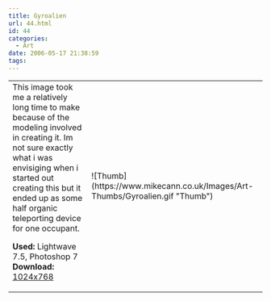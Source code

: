```yaml
---
title: Gyroalien
url: 44.html
id: 44
categories:
  - Art
date: 2006-05-17 21:38:59
tags:
---
```


<table width="100%" cellspacing="0" cellpadding="0" border="0">
<tr>
<td>This image took me a relatively long time to make because of the modeling involved in creating it. Im not sure exactly what i was envisiging when i started out creating this but it ended up as some half organic teleporting device for one occupant.

<span style="font-weight: bold">Used:</span> Lightwave 7.5, Photoshop 7
<span style="font-weight: bold">Download:</span> [1024x768](https://www.mikecann.co.uk/Images/Art-Full/Gyroalien.jpg)</td>
<td>![Thumb](https://www.mikecann.co.uk/Images/Art-Thumbs/Gyroalien.gif "Thumb")</td>
</tr>
</table>